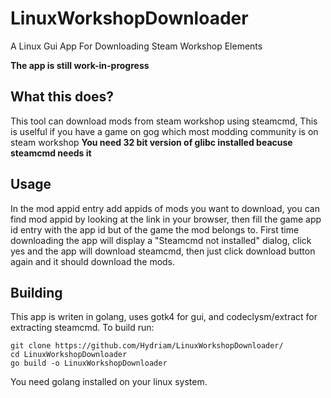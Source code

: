 # LinuxWorkshopDownloader
A Linux Gui App For Downloading Steam Workshop Elements

**The app is still work-in-progress**
## What this does?
This tool can download mods from steam workshop using steamcmd,
This is uselful if you have a game on gog which most modding community is on steam workshop
**You need 32 bit version of glibc installed beacuse steamcmd needs it**
## Usage
In the mod appid entry add appids of mods you want to download, you can find mod appid by looking at the link in your browser, then fill the game app id entry with the app id but of the game the mod belongs to.
First time downloading the app will display a "Steamcmd not installed" dialog, click yes and the app will download steamcmd, then just click download button again and it should download the mods.
## Building
This app is writen in golang, uses gotk4 for gui, and codeclysm/extract for extracting steamcmd.
To build run:
```
git clone https://github.com/Hydriam/LinuxWorkshopDownloader/
cd LinuxWorkshopDownloader
go build -o LinuxWorkshopDownloader
```
You need golang installed on your linux system.
